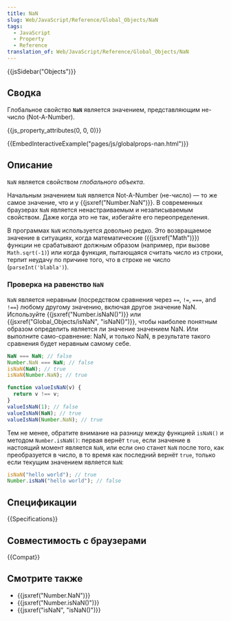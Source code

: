 ```yaml
---
title: NaN
slug: Web/JavaScript/Reference/Global_Objects/NaN
tags:
  - JavaScript
  - Property
  - Reference
translation_of: Web/JavaScript/Reference/Global_Objects/NaN
---
```


{{jsSidebar("Objects")}}

## Сводка

Глобальное свойство **`NaN`** является значением, представляющим не-число (Not-A-Number).

{{js_property_attributes(0, 0, 0)}}

{{EmbedInteractiveExample("pages/js/globalprops-nan.html")}}

## Описание

`NaN` является свойством _глобального объекта_.

Начальным значением `NaN` является Not-A-Number (не-число) — то же самое значение, что и у {{jsxref("Number.NaN")}}. В современных браузерах `NaN` является ненастраиваемым и незаписываемым свойством. Даже когда это не так, избегайте его переопределения.

В программах `NaN` используется довольно редко. Это возвращаемое значение в ситуациях, когда математические ({{jsxref("Math")}}) функции не срабатывают должным образом (например, при вызове `Math.sqrt(-1)`) или когда функция, пытающаяся считать число из строки, терпит неудачу по причине того, что в строке не число (`parseInt('blabla')`).

### Проверка на равенство `NaN`

`NaN` является неравным (посредством сравнения через `==`, `!=`, `===`, and `!==`) любому другому значению, включая другое значение NaN. Используйте {{jsxref("Number.isNaN()")}} или {{jsxref("Global_Objects/isNaN", "isNaN()")}}, чтобы наиболее понятным образом определить является ли значение значением NaN. Или выполните само-сравнение: NaN, и только NaN, в результате такого сравнения будет неравным самому себе.

```js
NaN === NaN; // false
Number.NaN === NaN; // false
isNaN(NaN); // true
isNaN(Number.NaN); // true

function valueIsNaN(v) {
  return v !== v;
}
valueIsNaN(1); // false
valueIsNaN(NaN); // true
valueIsNaN(Number.NaN); // true
```

Тем не менее, обратите внимание на разницу между функцией `isNaN()` и методом `Number.isNaN()`: первая вернёт `true`, если значение в настоящий момент является `NaN`, или если оно станет `NaN` после того, как преобразуется в число, в то время как последний вернёт `true`, только если текущим значением является `NaN`:

```js
isNaN("hello world"); // true
Number.isNaN("hello world"); // false
```

## Спецификации

{{Specifications}}

## Совместимость с браузерами

{{Compat}}

## Смотрите также

- {{jsxref("Number.NaN")}}
- {{jsxref("Number.isNaN()")}}
- {{jsxref("isNaN", "isNaN()")}}
